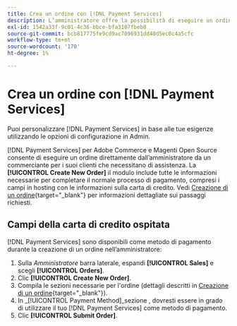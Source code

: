```yaml
---
title: Crea un ordine con [!DNL Payment Services]
description: L’amministratore offre la possibilità di eseguire un ordine utilizzando [!DNL Payment Services] direttamente dall’amministratore da un commerciante per i suoi clienti che hanno bisogno di assistenza.
exl-id: 1542a33f-9c01-4c36-bbce-bfa3107fbeb8
source-git-commit: bcb817775fe9cd9ac7096931dd40d5ec0c4a5cfc
workflow-type: tm+mt
source-wordcount: '170'
ht-degree: 1%

---
```


# Crea un ordine con [!DNL Payment Services]

Puoi personalizzare [!DNL Payment Services] in base alle tue esigenze utilizzando le opzioni di configurazione in Admin.

[!DNL Payment Services] per Adobe Commerce e Magenti Open Source consente di eseguire un ordine direttamente dall’amministratore da un commerciante per i suoi clienti che necessitano di assistenza. La **[!UICONTROL Create New Order]** il modulo include tutte le informazioni necessarie per completare il normale processo di pagamento, compresi i campi in hosting con le informazioni sulla carta di credito. Vedi [Creazione di un ordine](https://docs.magento.com/user-guide/customers/customer-account-create-order.html){target=&quot;_blank&quot;} per informazioni dettagliate sui passaggi richiesti.

## Campi della carta di credito ospitata

[!DNL Payment Services] sono disponibili come metodo di pagamento durante la creazione di un ordine nell’amministratore:

1. Sulla _Amministratore_ barra laterale, espandi **[!UICONTROL Sales]** e scegli **[!UICONTROL Orders]**.
1. Clic **[!UICONTROL Create New Order]**.
1. Compila le sezioni necessarie per l&#39;ordine (dettagli descritti in [Creazione di un ordine](https://docs.magento.com/user-guide/customers/customer-account-create-order.html){target=&quot;_blank&quot;}).
1. In _[!UICONTROL Payment Method]_sezione , dovresti essere in grado di utilizzare il tuo [!DNL Payment Services] come metodo di pagamento.
1. Clic **[!UICONTROL Submit Order]**.
